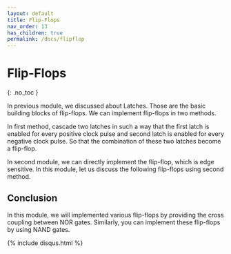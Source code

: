 ```yaml
---
layout: default
title: Flip-Flops
nav_order: 13
has_children: true
permalink: /docs/flipflop
---
```


# Flip-Flops
{: .no_toc }

In previous module, we discussed about Latches. Those are the basic building blocks of flip-flops. We can implement flip-flops in two methods.

In first method, cascade two latches in such a way that the first latch is enabled for every positive clock pulse and second latch is enabled for every negative clock pulse. So that the combination of these two latches become a flip-flop.

In second module, we can directly implement the flip-flop, which is edge sensitive. In this module, let us discuss the following flip-flops using second method.



## Conclusion

In this module, we will implemented various flip-flops by providing the cross coupling between NOR gates. Similarly, you can implement these flip-flops by using NAND gates.

{% include disqus.html %}

